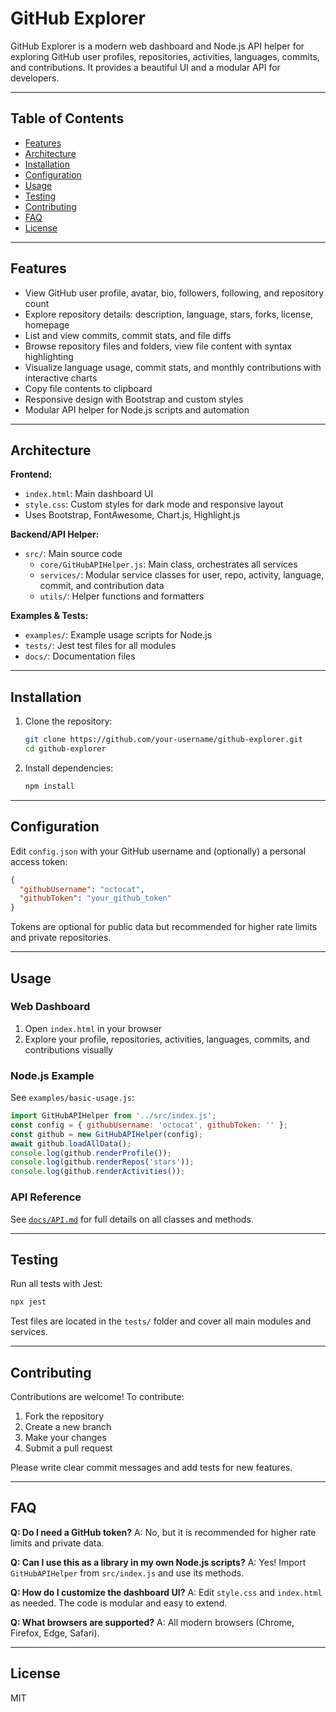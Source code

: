 
# GitHub Explorer

GitHub Explorer is a modern web dashboard and Node.js API helper for exploring GitHub user profiles, repositories, activities, languages, commits, and contributions. It provides a beautiful UI and a modular API for developers.

---

## Table of Contents
- [Features](#features)
- [Architecture](#architecture)
- [Installation](#installation)
- [Configuration](#configuration)
- [Usage](#usage)
- [Testing](#testing)
- [Contributing](#contributing)
- [FAQ](#faq)
- [License](#license)

---

## Features
- View GitHub user profile, avatar, bio, followers, following, and repository count
- Explore repository details: description, language, stars, forks, license, homepage
- List and view commits, commit stats, and file diffs
- Browse repository files and folders, view file content with syntax highlighting
- Visualize language usage, commit stats, and monthly contributions with interactive charts
- Copy file contents to clipboard
- Responsive design with Bootstrap and custom styles
- Modular API helper for Node.js scripts and automation

---

## Architecture

**Frontend:**
- `index.html`: Main dashboard UI
- `style.css`: Custom styles for dark mode and responsive layout
- Uses Bootstrap, FontAwesome, Chart.js, Highlight.js

**Backend/API Helper:**
- `src/`: Main source code
  - `core/GitHubAPIHelper.js`: Main class, orchestrates all services
  - `services/`: Modular service classes for user, repo, activity, language, commit, and contribution data
  - `utils/`: Helper functions and formatters

**Examples & Tests:**
- `examples/`: Example usage scripts for Node.js
- `tests/`: Jest test files for all modules
- `docs/`: Documentation files

---

## Installation
1. Clone the repository:
   ```sh
   git clone https://github.com/your-username/github-explorer.git
   cd github-explorer
   ```
2. Install dependencies:
   ```sh
   npm install
   ```

---

## Configuration
Edit `config.json` with your GitHub username and (optionally) a personal access token:

```json
{
  "githubUsername": "octocat",
  "githubToken": "your_github_token"
}
```

Tokens are optional for public data but recommended for higher rate limits and private repositories.

---

## Usage

### Web Dashboard
1. Open `index.html` in your browser
2. Explore your profile, repositories, activities, languages, commits, and contributions visually

### Node.js Example
See `examples/basic-usage.js`:
```js
import GitHubAPIHelper from '../src/index.js';
const config = { githubUsername: 'octocat', githubToken: '' };
const github = new GitHubAPIHelper(config);
await github.loadAllData();
console.log(github.renderProfile());
console.log(github.renderRepos('stars'));
console.log(github.renderActivities());
```

### API Reference
See [`docs/API.md`](API.md) for full details on all classes and methods.

---

## Testing

Run all tests with Jest:
```sh
npx jest
```
Test files are located in the `tests/` folder and cover all main modules and services.

---

## Contributing

Contributions are welcome! To contribute:
1. Fork the repository
2. Create a new branch
3. Make your changes
4. Submit a pull request

Please write clear commit messages and add tests for new features.

---

## FAQ

**Q: Do I need a GitHub token?**
A: No, but it is recommended for higher rate limits and private data.

**Q: Can I use this as a library in my own Node.js scripts?**
A: Yes! Import `GitHubAPIHelper` from `src/index.js` and use its methods.

**Q: How do I customize the dashboard UI?**
A: Edit `style.css` and `index.html` as needed. The code is modular and easy to extend.

**Q: What browsers are supported?**
A: All modern browsers (Chrome, Firefox, Edge, Safari).

---

## License

MIT
